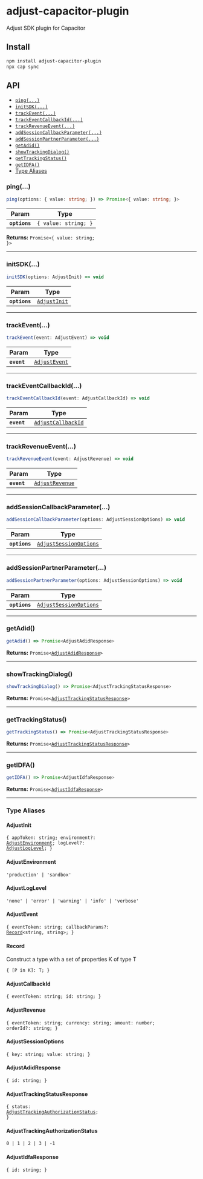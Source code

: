 # adjust-capacitor-plugin

Adjust SDK plugin for Capacitor

## Install

```bash
npm install adjust-capacitor-plugin
npx cap sync
```

## API

<docgen-index>

* [`ping(...)`](#ping)
* [`initSDK(...)`](#initsdk)
* [`trackEvent(...)`](#trackevent)
* [`trackEventCallbackId(...)`](#trackeventcallbackid)
* [`trackRevenueEvent(...)`](#trackrevenueevent)
* [`addSessionCallbackParameter(...)`](#addsessioncallbackparameter)
* [`addSessionPartnerParameter(...)`](#addsessionpartnerparameter)
* [`getAdid()`](#getadid)
* [`showTrackingDialog()`](#showtrackingdialog)
* [`getTrackingStatus()`](#gettrackingstatus)
* [`getIDFA()`](#getidfa)
* [Type Aliases](#type-aliases)

</docgen-index>

<docgen-api>
<!--Update the source file JSDoc comments and rerun docgen to update the docs below-->

### ping(...)

```typescript
ping(options: { value: string; }) => Promise<{ value: string; }>
```

| Param         | Type                            |
| ------------- | ------------------------------- |
| **`options`** | <code>{ value: string; }</code> |

**Returns:** <code>Promise&lt;{ value: string; }&gt;</code>

--------------------


### initSDK(...)

```typescript
initSDK(options: AdjustInit) => void
```

| Param         | Type                                              |
| ------------- | ------------------------------------------------- |
| **`options`** | <code><a href="#adjustinit">AdjustInit</a></code> |

--------------------


### trackEvent(...)

```typescript
trackEvent(event: AdjustEvent) => void
```

| Param       | Type                                                |
| ----------- | --------------------------------------------------- |
| **`event`** | <code><a href="#adjustevent">AdjustEvent</a></code> |

--------------------


### trackEventCallbackId(...)

```typescript
trackEventCallbackId(event: AdjustCallbackId) => void
```

| Param       | Type                                                          |
| ----------- | ------------------------------------------------------------- |
| **`event`** | <code><a href="#adjustcallbackid">AdjustCallbackId</a></code> |

--------------------


### trackRevenueEvent(...)

```typescript
trackRevenueEvent(event: AdjustRevenue) => void
```

| Param       | Type                                                    |
| ----------- | ------------------------------------------------------- |
| **`event`** | <code><a href="#adjustrevenue">AdjustRevenue</a></code> |

--------------------


### addSessionCallbackParameter(...)

```typescript
addSessionCallbackParameter(options: AdjustSessionOptions) => void
```

| Param         | Type                                                                  |
| ------------- | --------------------------------------------------------------------- |
| **`options`** | <code><a href="#adjustsessionoptions">AdjustSessionOptions</a></code> |

--------------------


### addSessionPartnerParameter(...)

```typescript
addSessionPartnerParameter(options: AdjustSessionOptions) => void
```

| Param         | Type                                                                  |
| ------------- | --------------------------------------------------------------------- |
| **`options`** | <code><a href="#adjustsessionoptions">AdjustSessionOptions</a></code> |

--------------------


### getAdid()

```typescript
getAdid() => Promise<AdjustAdidResponse>
```

**Returns:** <code>Promise&lt;<a href="#adjustadidresponse">AdjustAdidResponse</a>&gt;</code>

--------------------


### showTrackingDialog()

```typescript
showTrackingDialog() => Promise<AdjustTrackingStatusResponse>
```

**Returns:** <code>Promise&lt;<a href="#adjusttrackingstatusresponse">AdjustTrackingStatusResponse</a>&gt;</code>

--------------------


### getTrackingStatus()

```typescript
getTrackingStatus() => Promise<AdjustTrackingStatusResponse>
```

**Returns:** <code>Promise&lt;<a href="#adjusttrackingstatusresponse">AdjustTrackingStatusResponse</a>&gt;</code>

--------------------


### getIDFA()

```typescript
getIDFA() => Promise<AdjustIdfaResponse>
```

**Returns:** <code>Promise&lt;<a href="#adjustidfaresponse">AdjustIdfaResponse</a>&gt;</code>

--------------------


### Type Aliases


#### AdjustInit

<code>{ appToken: string; environment?: <a href="#adjustenvironment">AdjustEnvironment</a>; logLevel?: <a href="#adjustloglevel">AdjustLogLevel</a>; }</code>


#### AdjustEnvironment

<code>'production' | 'sandbox'</code>


#### AdjustLogLevel

<code>'none' | 'error' | 'warning' | 'info' | 'verbose'</code>


#### AdjustEvent

<code>{ eventToken: string; callbackParams?: <a href="#record">Record</a>&lt;string, string&gt;; }</code>


#### Record

Construct a type with a set of properties K of type T

<code>{ [P in K]: T; }</code>


#### AdjustCallbackId

<code>{ eventToken: string; id: string; }</code>


#### AdjustRevenue

<code>{ eventToken: string; currency: string; amount: number; orderId?: string; }</code>


#### AdjustSessionOptions

<code>{ key: string; value: string; }</code>


#### AdjustAdidResponse

<code>{ id: string; }</code>


#### AdjustTrackingStatusResponse

<code>{ status: <a href="#adjusttrackingauthorizationstatus">AdjustTrackingAuthorizationStatus</a>; }</code>


#### AdjustTrackingAuthorizationStatus

<code>0 | 1 | 2 | 3 | -1</code>


#### AdjustIdfaResponse

<code>{ id: string; }</code>

</docgen-api>
